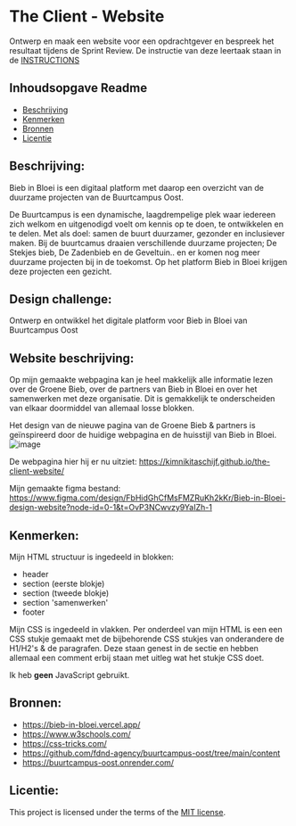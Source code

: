 # The Client - Website
Ontwerp en maak een website voor een opdrachtgever en bespreek het resultaat tijdens de Sprint Review.
De instructie van deze leertaak staan in de [INSTRUCTIONS](https://github.com/fdnd-task/the-client-website/blob/main/docs/INSTRUCTIONS.md)

## Inhoudsopgave Readme

  * [Beschrijving](#beschrijving)
  * [Kenmerken](#kenmerken)
  * [Bronnen](#bronnen)
  * [Licentie](#licentie)

## Beschrijving:
Bieb in Bloei is een digitaal platform met daarop een overzicht van de duurzame projecten van de Buurtcampus Oost.

De Buurtcampus is een dynamische, laagdrempelige plek waar iedereen zich welkom en uitgenodigd voelt om kennis op te doen, te ontwikkelen en te delen. Met als doel: samen de buurt duurzamer, gezonder en inclusiever maken.
Bij de buurtcamus draaien verschillende duurzame projecten; De Stekjes bieb, De Zadenbieb en de Geveltuin.. en er komen nog meer duurzame projecten bij in de toekomst. Op het platform Bieb in Bloei krijgen deze projecten een gezicht.

## Design challenge:
Ontwerp en ontwikkel het digitale platform voor Bieb in Bloei van Buurtcampus Oost

## Website beschrijving:
Op mijn gemaakte webpagina kan je heel makkelijk alle informatie lezen over de Groene Bieb, over de partners van Bieb in Bloei en over het samenwerken met deze organisatie. Dit is gemakkelijk te onderscheiden van elkaar doormiddel van allemaal losse blokken. 

Het design van de nieuwe pagina van de Groene Bieb & partners is geïnspireerd door de huidige webpagina en de huisstijl van Bieb in Bloei. 
![image](https://github.com/user-attachments/assets/b9264a97-460e-4600-8881-12234892f450)

De webpagina hier hij er nu uitziet:
https://kimnikitaschijf.github.io/the-client-website/

Mijn gemaakte figma bestand:
https://www.figma.com/design/FbHidGhCfMsFMZRuKh2kKr/Bieb-in-Bloei-design-website?node-id=0-1&t=OvP3NCwvzy9YaIZh-1

## Kenmerken:
Mijn HTML structuur is ingedeeld in blokken: 
* header
* section (eerste blokje)
* section (tweede blokje)
* section 'samenwerken'
* footer

Mijn CSS is ingedeeld in vlakken. Per onderdeel van mijn HTML is een een CSS stukje gemaakt met de bijbehorende CSS stukjes van onderandere de H1/H2's & de paragrafen. 
Deze staan genest in de sectie en hebben allemaal een comment erbij staan met uitleg wat het stukje CSS doet. 

Ik heb **geen** JavaScript gebruikt. 

## Bronnen:
- https://bieb-in-bloei.vercel.app/
- https://www.w3schools.com/
- https://css-tricks.com/
- https://github.com/fdnd-agency/buurtcampus-oost/tree/main/content
- https://buurtcampus-oost.onrender.com/

## Licentie:
This project is licensed under the terms of the [MIT license](./LICENSE).
